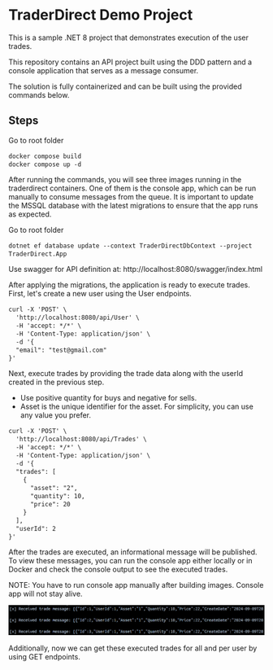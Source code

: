 # TraderDirect Demo Project

This is a sample .NET 8 project that demonstrates execution of the user trades. <br>

This repository contains an API project built using the DDD pattern and a console application that serves as a message consumer.  <br>

The solution is fully containerized and can be built using the provided commands below.

## Steps

Go to root folder
```
docker compose build
docker compose up -d
```

After running the commands, you will see three images running in the traderdirect containers. One of them is the console app, which can be run manually to consume messages from the queue. It is important to update the MSSQL database with the latest migrations to ensure that the app runs as expected.

Go to root folder
```
dotnet ef database update --context TraderDirectDbContext --project TraderDirect.App
```

Use swagger for API definition at:
http://localhost:8080/swagger/index.html

After applying the migrations, the application is ready to execute trades. First, let's create a new user using the User endpoints. 

```
curl -X 'POST' \
  'http://localhost:8080/api/User' \
  -H 'accept: */*' \
  -H 'Content-Type: application/json' \
  -d '{
  "email": "test@gmail.com"
}'
```

Next, execute trades by providing the trade data along with the userId created in the previous step. 

- Use positive quantity for buys and negative for sells. 
- Asset is the unique identifier for the asset. For simplicity, you can use any value you prefer.


```
curl -X 'POST' \
  'http://localhost:8080/api/Trades' \
  -H 'accept: */*' \
  -H 'Content-Type: application/json' \
  -d '{
  "trades": [
    {
      "asset": "2",
      "quantity": 10,
      "price": 20
    }
  ],
  "userId": 2
}'
```
After the trades are executed, an informational message will be published. To view these messages, you can run the console app either locally or in Docker and check the console output to see the executed trades.

NOTE: You have to run console app manually after building images. Console app will not stay alive.

![Example Image](./messages.png)


Additionally, now we can get these executed trades for all and per user by using GET endpoints.

